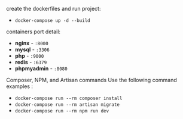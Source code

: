 create the dockerfiles and run project:
- `docker-compose up -d --build`

containers port detail:
- **nginx** - `:8000`
- **mysql** - `:3306`
- **php** - `:9000`
- **redis** - `:6379`
- **phpmyadmin** - `:8080`

Composer, NPM, and Artisan commands Use the following command examples :

- `docker-compose run --rm composer install`
- `docker-compose run --rm artisan migrate`
- `docker-compose run --rm npm run dev`

